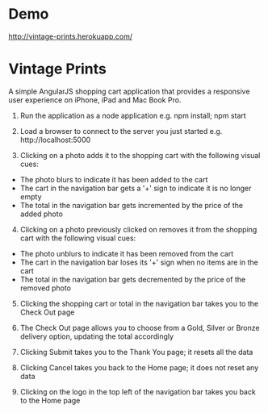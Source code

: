 # Demo

http://vintage-prints.herokuapp.com/

# Vintage Prints

A simple AngularJS shopping cart application that provides a responsive user experience on iPhone, iPad and Mac Book Pro.

1. Run the application as a node application e.g. npm install; npm start

2. Load a browser to connect to the server you just started e.g. http://localhost:5000

3. Clicking on a photo adds it to the shopping cart with the following visual cues:
  * The photo blurs to indicate it has been added to the cart
  * The cart in the navigation bar gets a '+' sign to indicate it is no longer empty
  * The total in the navigation bar gets incremented by the price of the added photo

4. Clicking on a photo previously clicked on removes it from the shopping cart with the following visual cues:
  * The photo unblurs to indicate it has been removed from the cart
  * The cart in the navigation bar loses its '+' sign when no items are in the cart
  * The total in the navigation bar gets decremented by the price of the removed photo

5. Clicking the shopping cart or total in the navigation bar takes you to the Check Out page

6. The Check Out page allows you to choose from a Gold, Silver or Bronze delivery option, updating the total accordingly

7. Clicking Submit takes you to the Thank You page; it resets all the data

8. Clicking Cancel takes you back to the Home page; it does not reset any data

9. Clicking on the logo in the top left of the navigation bar takes you back to the Home page
